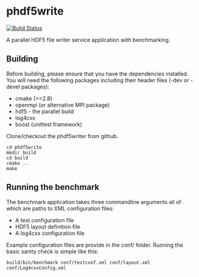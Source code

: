 phdf5write
==========
[![Build Status](https://travis-ci.org/ulrikpedersen/phdf5write.svg?branch=cmake)](https://travis-ci.org/ulrikpedersen/phdf5write)

A parallel HDF5 file writer service application with benchmarking.

Building
--------

Before building, please ensure that you have the dependencies installed. You will
need the following packages including their header files (-dev or -devel packages):

* cmake (>=2.8)
* openmpi (or alternative MPI package)
* hdf5 - the parallel build
* log4cxx
* boost (unittest framework)

Clone/checkout the phdf5writer from github.

    cd phdf5write
    mkdir build
    cd build
    cmake ..
    make

Running the benchmark
---------------------

The benchmark application takes three commandline arguments all of which are paths to XML configuration files:
* A test configuration file
* HDF5 layout definition file
* A log4cxx configuration file

Example configuration files are provide in the conf/ folder. Running the basic sanity check is simple like this:

    build/bin/benchmark conf/testconf.xml conf/layout.xml conf/Log4cxxConfig.xml

